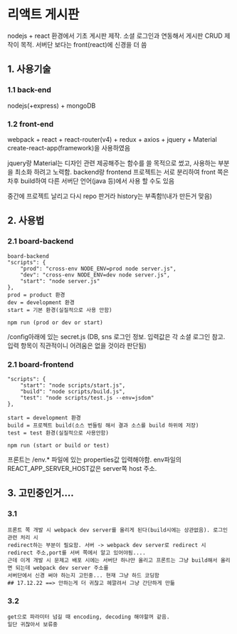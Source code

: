 # 리액트 게시판

nodejs + react 환경에서 기초 게시판 제작.
소셜 로그인과 연동해서 게시판 CRUD 제작이 목적. 서버단 보다는 front(react)에 신경을 더 씀

## 1. 사용기술

### 1.1 back-end
nodejs(+express) + mongoDB

### 1.2 front-end
webpack + react + react-router(v4) + redux + axios + jquery + Material
create-react-app(framework)을 사용하였음

jquery랑 Material는 디자인 관련 제공해주는 함수를 쓸 목적으로 썼고, 사용하는 부분을 최소화 하려고 노력함.
backend랑 frontend 프로젝트는 서로 분리하여 front 쪽은 차후 build하여 다른 서버단 언어(java 등)에서 사용 할 수도 있음

중간에 프로젝트 날리고 다시 repo 판거라 history는 부족함!(내가 만든거 맞음)

## 2. 사용법
### 2.1 board-backend
    board-backend
    "scripts": {
        "prod": "cross-env NODE_ENV=prod node server.js",
        "dev": "cross-env NODE_ENV=dev node server.js",
        "start": "node server.js"
    },
    prod = product 환경
    dev = development 환경
    start = 기본 환경(실질적으로 사용 안함)

    npm run (prod or dev or start)

/config아래에 있는 secret.js
(DB, sns 로그인 정보. 입력값은 각 소셜 로그인 참고. 입력 항목이 직관적이니 어려움은 없을 것이라 판단됨)

### 2.1 board-frontend
    
    "scripts": {
        "start": "node scripts/start.js",
        "build": "node scripts/build.js",
        "test": "node scripts/test.js --env=jsdom"
    },
    
    start = development 환경
    build = 프로젝트 build(소스 번들링 해서 결과 소스를 build 하위에 저장)
    test = test 환경(실질적으로 사용안함)

    npm run (start or build or test)

프론트는 /env.* 파일에 있는 properties값 입력해야함. env파일의 REACT_APP_SERVER_HOST값은 server쪽 host 주소.

## 3. 고민중인거....
### 3.1
    프론트 쪽 개발 시 webpack dev server를 올리게 된다(build시에는 상관없음). 로그인 관련 처리 시
    redirect하는 부분이 필요함. 서버 -> webpack dev server로 redirect 시 redirect 주소,port를 서버 쪽에서 알고 있어야됨....
    근데 이게 개발 시 문제고 배포 시에는 서버단 하나만 올리고 프론트는 그냥 build해서 올리면 되는데 webpack dev server 주소를
    서버단에서 신경 써야 하는지 고민중... 현재 그냥 하드 코딩함
    ## 17.12.22 ==> 안하는게 더 귀찮고 헤깔려서 그냥 간단하게 만듦

### 3.2
    get으로 파라미터 넘길 때 encoding, decoding 해야할꺼 같음.
    일단 귀찮아서 보류중
